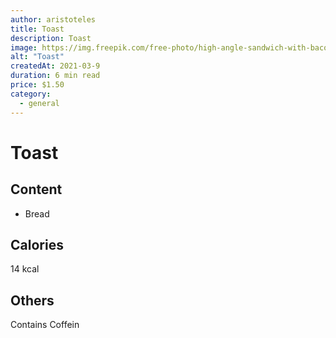 ```yaml
---
author: aristoteles
title: Toast
description: Toast
image: https://img.freepik.com/free-photo/high-angle-sandwich-with-bacon-cheese-with-coffee_23-2148679090.jpg?w=826&t=st=1699993765~exp=1699994365~hmac=28efff2fe2f876b924a581b23205bac2fb9d6dbbd4e0a395da275aae7c88df53
alt: "Toast"
createdAt: 2021-03-9
duration: 6 min read
price: $1.50
category:
  - general
---
```

# Toast

## Content

- Bread

## Calories
14 kcal

## Others
Contains Coffein
